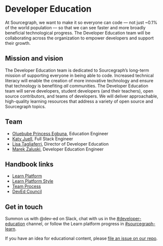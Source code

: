 # Developer Education

At Sourcegraph, we want to make it so everyone can code — not just ~0.1% of the world population — so that we can see faster and more broadly beneficial technological progress. The Developer Education team will be collaborating across the organization to empower developers and support their growth.

## Mission and vision

The Developer Education team is dedicated to Sourcegraph’s long-term mission of supporting everyone in being able to code. Increased technical literacy will enable the creation of more innovative technology and ensure that technology is benefiting _all_ communities. The Developer Education team will serve developers, student developers (and their teachers), open source contributors, and teams of developers. We will deliver approachable, high-quality learning resources that address a variety of open source and Sourcegraph topics.

## Team

* [Oluebube Princess Egbuna](https://about.sourcegraph.com/handbook/company/team#oluebube-princess-egbuna-she-her), Education Engineer
* [Katy Juell](https://about.sourcegraph.com/handbook/company/team#katy-juell-she-her), Full Stack Engineer
* [Lisa Tagliaferri](https://about.sourcegraph.com/handbook/company/team#lisa-tagliaferri-flexible), Director of Developer Education
* [Marek Zaluski](https://about.sourcegraph.com/handbook/company/team#marek-zaluski), Developer Education Engineer

## Handbook links

 - [Learn Platform](learn-platform.md)
 - [Learn Platform Style](style.md)
 - [Team Process](process.md)
 - [DevEd Council](dev-ed-council.md)

## Get in touch

Summon us with @dev-ed on Slack, chat with us in the [#developer-education](https://app.slack.com/client/T02FSM7DL/C026GJE9DDX/user_groups/S023NTWTTEX) channel, or follow the Learn platform progress in [#sourcegraph-learn](https://app.slack.com/client/T02FSM7DL/C02173Y7JGH/user_groups/S023NTWTTEX).

If you have an idea for educational content, please [file an issue on our repo](https://github.com/sourcegraph/learn/issues/new?assignees=&labels=&template=educational-content.md&title=Content).